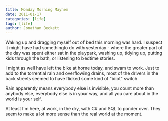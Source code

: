 ```yaml
---
title: Monday Morning Mayhem
date: 2011-01-17
categories: [life]
tags: [life]
author: Jonathan Beckett
---
```


Waking up and dragging myself out of bed this morning was hard. I suspect it might have had somethingto do with yesterday - where the greater part of the day was spent either sat in the playpark, washing up, tidying up, putting kids through the bath, or listening to bedtime stories.

I might as well have left the bike at home today, and swam to work. Just to add to the torrential rain and overflowing drains, most of the drivers in the back streets seemed to have flicked some kind of "idiot" switch.

Rain apparently means everybody else is invisible, you count more than anybody else, everybody else is in your way, and all you care about in the world is your self.

At least I'm here, at work, in the dry, with C# and SQL to ponder over. They seem to make a lot more sense than the real world at the moment.
